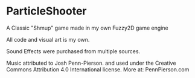 # ParticleShooter
A Classic "Shmup" game made in my own Fuzzy2D game engine


All code and visual art is my own.

Sound Effects were purchased from multiple sources.

Music attributed to Josh Penn-Pierson. and used under the Creative Commons Attribution 4.0 International license. More at: PennPierson.com
